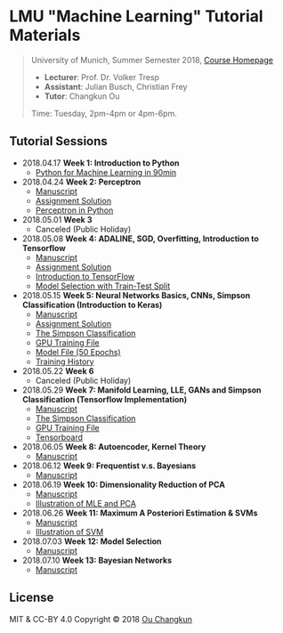 # LMU "Machine Learning" Tutorial Materials

> University of Munich, Summer Semester 2018, [Course Homepage](http://www.dbs.ifi.lmu.de/cms/studium_lehre/lehre_master/ml18/index.html)
>
> - **Lecturer**: Prof. Dr. Volker Tresp
> - **Assistant**: Julian Busch, Christian Frey
> - **Tutor**: Changkun Ou
>
> Time: Tuesday, 2pm-4pm or 4pm-6pm.

## Tutorial Sessions

- 2018.04.17 **Week 1: Introduction to Python**
  - [Python for Machine Learning in 90min](./week01/py_intro_solution_by_ou.ipynb)
- 2018.04.24 **Week 2: Perceptron**
  - [Manuscript](./week02/week2.pdf)
  - [Assignment Solution](./week02/assignment_solution.md)
  - [Perceptron in Python](./week02/perceptron_solution_by_ou.ipynb)
- 2018.05.01 **Week 3**
  - Canceled (Public Holiday)
- 2018.05.08 **Week 4: ADALINE, SGD, Overfitting, Introduction to Tensorflow**
  - [Manuscript](./week04/week4.pdf)
  - [Assignment Solution](./week04/assignment_solution.md)
  - [Introduction to TensorFlow](./week04/exercise_2-4_modified_by_ou.ipynb)
  - [Model Selection with Train-Test Split](./week4/exercise_2-5_solution_by_ou.ipynb)
- 2018.05.15 **Week 5: Neural Networks Basics, CNNs, Simpson Classification (Introduction to Keras)**
  - [Manuscript](./week05/week5.pdf)
  - [Assignment Solution](./week05/assignment_solution.md)
  - [The Simpson Classification](./week05/The_Simpsons_classification_solution_by_ou.ipynb)
  - [GPU Training File](./week05/simpson.gpu.train.py)
  - [Model File (50 Epochs)](./week05/weights.hdf5)
  - [Training History](./week05/training.history.json)
- 2018.05.22 **Week 6**
  - Canceled (Public Holiday)
- 2018.05.29 **Week 7: Manifold Learning, LLE, GANs and Simpson Classification (Tensorflow Implementation)**
  - [Manuscript](./week07/week7.pdf)
  - [The Simpson Classification](./week07/exercise_4-1.ipynb)
  - [GPU Training File](./week07/exercise_4-1.py)
  - [Tensorboard](./week07/logs)
- 2018.06.05 **Week 8: Autoencoder, Kernel Theory**
  - [Manuscript](./week08/week8.pdf)
- 2018.06.12 **Week 9: Frequentist v.s. Bayesians**
  - [Manuscript](./week09/week9.pdf)
- 2018.06.19 **Week 10: Dimensionality Reduction of PCA**
  - [Manuscript](./week10/week10.pdf)
  - [Illustration of MLE and PCA](./week10/exercise-7.ipynb)
- 2018.06.26 **Week 11: Maximum A Posteriori Estimation & SVMs**
  - [Manuscript](./week11/week11.pdf)
  - [Illustration of SVM](./week11/exercise-8.ipynb)
- 2018.07.03 **Week 12: Model Selection**
  - [Manuscript](./week12/week12.pdf)
- 2018.07.10 **Week 13: Bayesian Networks**
  - [Manuscript](./week13/week13.pdf)

## License

MIT & CC-BY 4.0 Copyright &copy; 2018 [Ou Changkun](https://changkun.de)